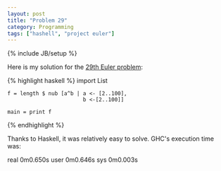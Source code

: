 ```yaml
---
layout: post
title: "Problem 29"
category: Programming
tags: ["hashell", "project euler"]
---
```

{% include JB/setup %}

Here is my solution for the [29th Euler problem](http://projecteuler.net/index.php?section=problems&id=29):

{% highlight haskell %}
    import List
    
    f = length $ nub [a^b | a <- [2..100], 
                            b <-[2..100]]
    
    main = print f
{% endhighlight %}

Thanks to Haskell, it was relatively easy to solve. GHC's execution time was:

real 0m0.650s
user 0m0.646s
sys 0m0.003s

